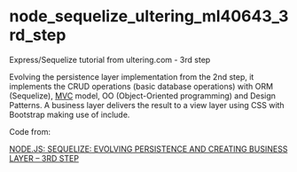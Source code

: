 # node_sequelize_ultering_ml40643_3rd_step
Express/Sequelize tutorial from ultering.com - 3rd step

Evolving the persistence layer implementation from the 2nd step, it implements the CRUD operations (basic database operations) with ORM (Sequelize), [MVC](https://www.geeksforgeeks.org/mvc-design-pattern/) model, OO (Object-Oriented programming) and Design Patterns.
A business layer delivers the result to a view layer using CSS with Bootstrap making use of include.

Code from:

[NODE.JS: SEQUELIZE: EVOLVING PERSISTENCE AND CREATING BUSINESS LAYER – 3RD STEP](https://ultering.com/it4us/?p=2870)

